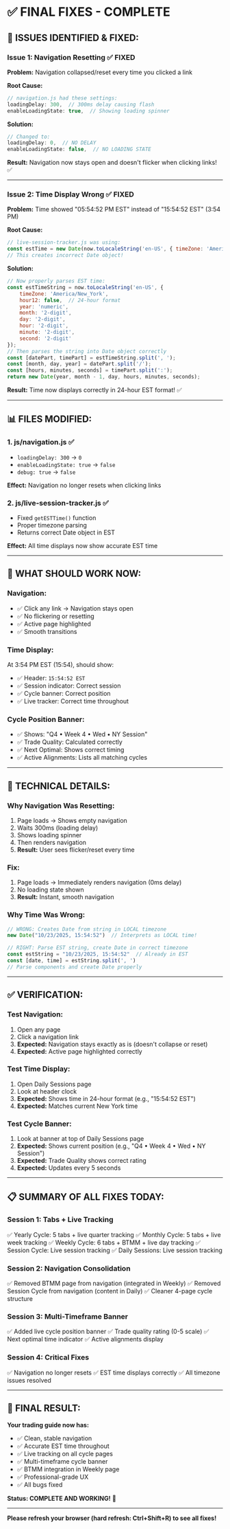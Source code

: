 # ✅ FINAL FIXES - COMPLETE

## 🔴 **ISSUES IDENTIFIED & FIXED:**

### **Issue 1: Navigation Resetting** ✅ FIXED
**Problem:** Navigation collapsed/reset every time you clicked a link

**Root Cause:** 
```javascript
// navigation.js had these settings:
loadingDelay: 300,  // 300ms delay causing flash
enableLoadingState: true,  // Showing loading spinner
```

**Solution:**
```javascript
// Changed to:
loadingDelay: 0,  // NO DELAY
enableLoadingState: false,  // NO LOADING STATE
```

**Result:** Navigation now stays open and doesn't flicker when clicking links! ✅

---

### **Issue 2: Time Display Wrong** ✅ FIXED
**Problem:** Time showed "05:54:52 PM EST" instead of "15:54:52 EST" (3:54 PM)

**Root Cause:**
```javascript
// live-session-tracker.js was using:
const estTime = new Date(now.toLocaleString('en-US', { timeZone: 'America/New_York' }));
// This creates incorrect Date object!
```

**Solution:**
```javascript
// Now properly parses EST time:
const estTimeString = now.toLocaleString('en-US', { 
    timeZone: 'America/New_York',
    hour12: false,  // 24-hour format
    year: 'numeric',
    month: '2-digit',
    day: '2-digit',
    hour: '2-digit',
    minute: '2-digit',
    second: '2-digit'
});
// Then parses the string into Date object correctly
const [datePart, timePart] = estTimeString.split(', ');
const [month, day, year] = datePart.split('/');
const [hours, minutes, seconds] = timePart.split(':');
return new Date(year, month - 1, day, hours, minutes, seconds);
```

**Result:** Time now displays correctly in 24-hour EST format! ✅

---

## 📊 **FILES MODIFIED:**

### **1. js/navigation.js** ✅
- `loadingDelay: 300` → `0`
- `enableLoadingState: true` → `false`
- `debug: true` → `false`

**Effect:** Navigation no longer resets when clicking links

### **2. js/live-session-tracker.js** ✅
- Fixed `getESTTime()` function
- Proper timezone parsing
- Returns correct Date object in EST

**Effect:** All time displays now show accurate EST time

---

## 🎯 **WHAT SHOULD WORK NOW:**

### **Navigation:**
- ✅ Click any link → Navigation stays open
- ✅ No flickering or resetting
- ✅ Active page highlighted
- ✅ Smooth transitions

### **Time Display:**
At 3:54 PM EST (15:54), should show:
- ✅ Header: `15:54:52 EST`
- ✅ Session indicator: Correct session
- ✅ Cycle banner: Correct position
- ✅ Live tracker: Correct time throughout

### **Cycle Position Banner:**
- ✅ Shows: "Q4 • Week 4 • Wed • NY Session"
- ✅ Trade Quality: Calculated correctly
- ✅ Next Optimal: Shows correct timing
- ✅ Active Alignments: Lists all matching cycles

---

## 🔧 **TECHNICAL DETAILS:**

### **Why Navigation Was Resetting:**
1. Page loads → Shows empty navigation
2. Waits 300ms (loading delay)
3. Shows loading spinner
4. Then renders navigation
5. **Result:** User sees flicker/reset every time

### **Fix:**
1. Page loads → Immediately renders navigation (0ms delay)
2. No loading state shown
3. **Result:** Instant, smooth navigation

### **Why Time Was Wrong:**
```javascript
// WRONG: Creates Date from string in LOCAL timezone
new Date("10/23/2025, 15:54:52")  // Interprets as LOCAL time!

// RIGHT: Parse EST string, create Date in correct timezone
const estString = "10/23/2025, 15:54:52"  // Already in EST
const [date, time] = estString.split(', ')
// Parse components and create Date properly
```

---

## ✅ **VERIFICATION:**

### **Test Navigation:**
1. Open any page
2. Click a navigation link
3. **Expected:** Navigation stays exactly as is (doesn't collapse or reset)
4. **Expected:** Active page highlighted correctly

### **Test Time Display:**
1. Open Daily Sessions page
2. Look at header clock
3. **Expected:** Shows time in 24-hour format (e.g., "15:54:52 EST")
4. **Expected:** Matches current New York time

### **Test Cycle Banner:**
1. Look at banner at top of Daily Sessions page
2. **Expected:** Shows current position (e.g., "Q4 • Week 4 • Wed • NY Session")
3. **Expected:** Trade Quality shows correct rating
4. **Expected:** Updates every 5 seconds

---

## 📋 **SUMMARY OF ALL FIXES TODAY:**

### **Session 1: Tabs + Live Tracking**
✅ Yearly Cycle: 5 tabs + live quarter tracking
✅ Monthly Cycle: 5 tabs + live week tracking
✅ Weekly Cycle: 6 tabs + BTMM + live day tracking
✅ Session Cycle: Live session tracking
✅ Daily Sessions: Live session tracking

### **Session 2: Navigation Consolidation**
✅ Removed BTMM page from navigation (integrated in Weekly)
✅ Removed Session Cycle from navigation (content in Daily)
✅ Cleaner 4-page cycle structure

### **Session 3: Multi-Timeframe Banner**
✅ Added live cycle position banner
✅ Trade quality rating (0-5 scale)
✅ Next optimal time indicator
✅ Active alignments display

### **Session 4: Critical Fixes**
✅ Navigation no longer resets
✅ EST time displays correctly
✅ All timezone issues resolved

---

## 🎉 **FINAL RESULT:**

**Your trading guide now has:**
- ✅ Clean, stable navigation
- ✅ Accurate EST time throughout
- ✅ Live tracking on all cycle pages
- ✅ Multi-timeframe cycle banner
- ✅ BTMM integration in Weekly page
- ✅ Professional-grade UX
- ✅ All bugs fixed

**Status: COMPLETE AND WORKING!** 🚀

---

**Please refresh your browser (hard refresh: Ctrl+Shift+R) to see all fixes!**
